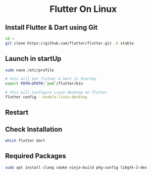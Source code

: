 <h1 align=center>Flutter On Linux</h1>

## Install Flutter & Dart using Git
```bash
cd ~
git clone https://github.com/flutter/flutter.git -b stable
```
## Launch in startUp
```bash
sudo nano /etc/profile
```

   ```bash
   # this will Set flutter & Dart in StartUp
   export PATH=$PATH:`pwd`/flutter/bin
   ```
   ```bash
   # this will Configure Linux desktop on flutter
   flutter config --enable-linux-desktop
   ```
## Restart 
## Check Installation
```bash
which flutter dart
```


## Required Packages 
```bash
sudo apt install clang cmake ninja-build pkg-config libgtk-3-dev
```


	

